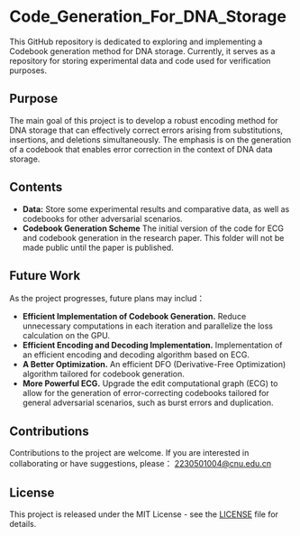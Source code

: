 # Code_Generation_For_DNA_Storage

This GitHub repository is dedicated to exploring and implementing a Codebook generation method for DNA storage. Currently, it serves as a repository for storing experimental data and code used for verification purposes.

## Purpose

The main goal of this project is to develop a robust encoding method for DNA storage that can effectively correct errors arising from substitutions, insertions, and deletions simultaneously. The emphasis is on the generation of a codebook that enables error correction in the context of DNA data storage.

## Contents
- **Data:** Store some experimental results and comparative data, as well as codebooks for other adversarial scenarios.
- **Codebook Generation Scheme** The initial version of the code for ECG and codebook generation in the research paper. This folder will not be made public until the paper is published. 


## Future Work

As the project progresses, future plans may includ：
- **Efficient Implementation of Codebook Generation.** Reduce unnecessary computations in each iteration and parallelize the loss calculation on the GPU.
- **Efficient Encoding and Decoding Implementation.** Implementation of an efficient encoding and decoding algorithm based on ECG.
- **A Better Optimization.** An efficient DFO (Derivative-Free Optimization) algorithm tailored for codebook generation.
- **More Powerful ECG.** Upgrade the edit computational graph (ECG) to allow for the generation of error-correcting codebooks tailored for general adversarial scenarios, such as burst errors and duplication.


## Contributions

Contributions to the project are welcome. If you are interested in collaborating or have suggestions, please：
[2230501004@cnu.edu.cn](mailto:2230501004@cnu.edu.cn)


## License

This project is released under the MIT License - see the [LICENSE](LICENSE) file for details.
